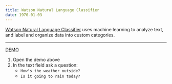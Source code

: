 ```yaml
---
title: Watson Natural Language Classifier
date: 1970-01-03
---
```

[Watson Natural Language Classifier](https://www.ibm.com/watson/services/natural-language-classifier/) uses machine learning to analyze text, and label and organize data into custom categories. 

---

[DEMO](https://natural-language-classifier-demo.ng.bluemix.net)

1. Open the demo above
1. In the text field ask a question:
    * `How's the weather outside?`
    * `Is it going to rain today?`